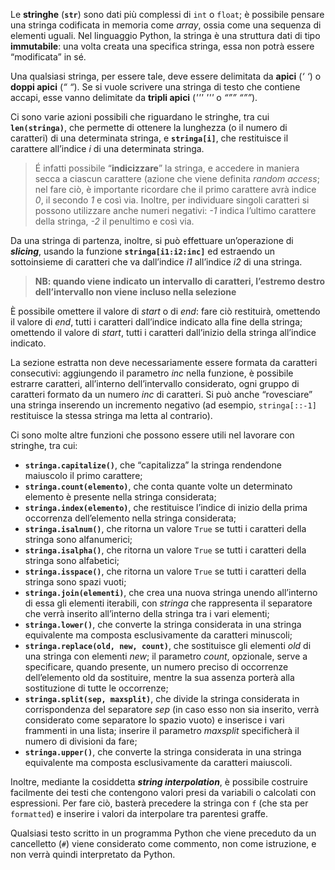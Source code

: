 Le **stringhe** (**```str```**) sono dati più complessi di ```int``` o ```float```; è possibile pensare una stringa codificata in memoria come *array*, ossia come una sequenza di elementi uguali. Nel linguaggio Python, la stringa è una struttura dati di tipo **immutabile**: una volta creata una specifica stringa, essa non potrà essere “modificata” in sé.

Una qualsiasi stringa, per essere tale, deve essere delimitata da **apici** (*‘ ‘*) o **doppi apici** (*“ “*). Se si vuole scrivere una stringa di testo che contiene accapi, esse vanno delimitate da **tripli apici** (*''' '''* o *“”” “””*).

Ci sono varie azioni possibili che riguardano le stringhe, tra cui **```len(stringa)```**, che permette di ottenere la lunghezza (o il numero di caratteri) di una determinata stringa, e **```stringa[i]```**, che restituisce il carattere all’indice *i* di una determinata stringa.
> É infatti possibile “**indicizzare**” la stringa, e accedere in maniera secca a ciascun carattere (azione che viene definita *random access*; nel fare ciò, è importante ricordare che il primo carattere avrà indice *0*, il secondo *1* e così via. Inoltre, per individuare singoli caratteri si possono utilizzare anche numeri negativi: *-1* indica l’ultimo carattere della stringa, *-2* il penultimo e così via.

Da una stringa di partenza, inoltre, si può effettuare un’operazione di ***slicing***, usando la funzione **```stringa[i1:i2:inc]```** ed estraendo un sottoinsieme di caratteri che va dall’indice *i1* all’indice *i2* di una stringa. 
> **NB: quando viene indicato un intervallo di caratteri, l’estremo destro dell’intervallo non viene incluso nella selezione**

È possibile omettere il valore di *start* o di *end*: fare ciò restituirà, omettendo il valore di *end*, tutti i caratteri dall’indice indicato alla fine della stringa; omettendo il valore di *start*, tutti i caratteri dall’inizio della stringa all’indice indicato.

La sezione estratta non deve necessariamente essere formata da caratteri consecutivi: aggiungendo il parametro *inc* nella funzione, è possibile estrarre caratteri, all’interno dell’intervallo considerato, ogni gruppo di caratteri formato da un numero *inc* di caratteri. Si può anche “rovesciare” una stringa inserendo un incremento negativo (ad esempio, ```stringa[::-1]``` restituisce la stessa stringa ma letta al contrario).

Ci sono molte altre funzioni che possono essere utili nel lavorare con stringhe, tra cui:
- **```stringa.capitalize()```**, che “capitalizza” la stringa rendendone maiuscolo il primo carattere;
- **```stringa.count(elemento)```**, che conta quante volte un determinato elemento è presente nella stringa considerata;
- **```stringa.index(elemento)```**, che restituisce l’indice di inizio della prima occorrenza dell’elemento nella stringa considerata;
- **```stringa.isalnum()```**, che ritorna un valore ```True``` se tutti i caratteri della stringa sono alfanumerici;
- **```stringa.isalpha()```**, che ritorna un valore ```True``` se tutti i caratteri della stringa sono alfabetici;
- **```stringa.isspace()```**, che ritorna un valore ```True``` se tutti i caratteri della stringa sono spazi vuoti;
- **```stringa.join(elementi)```**, che crea una nuova stringa unendo all’interno di essa gli elementi iterabili, con *stringa* che rappresenta il separatore che verrà inserito all’interno della stringa tra i vari elementi;
- **```stringa.lower()```**, che converte la stringa considerata in una stringa equivalente ma composta esclusivamente da caratteri minuscoli;
- **```stringa.replace(old, new, count)```**, che sostituisce gli elementi *old* di una stringa con elementi *new*; il parametro *count*, opzionale, serve a specificare, quando presente, un numero preciso di occorrenze dell’elemento old da sostituire, mentre la sua assenza porterà alla sostituzione di tutte le occorrenze;
- **```stringa.split(sep, maxsplit)```**, che divide la stringa considerata in corrispondenza del separatore *sep* (in caso esso non sia inserito, verrà considerato come separatore lo spazio vuoto) e inserisce i vari frammenti in una lista; inserire il parametro *maxsplit* specificherà il numero di divisioni da fare;
- **```stringa.upper()```**, che converte la stringa considerata in una stringa equivalente ma composta esclusivamente da caratteri maiuscoli.

Inoltre, mediante la cosiddetta ***string interpolation***, è possibile costruire facilmente dei testi che contengono valori presi da variabili o calcolati con espressioni. Per fare ciò, basterà precedere la stringa con ```f``` (che sta per ```formatted```) e inserire i valori da interpolare tra parentesi graffe.

Qualsiasi testo scritto in un programma Python che viene preceduto da un cancelletto (```#```) viene considerato come commento, non come istruzione, e non verrà quindi interpretato da Python.